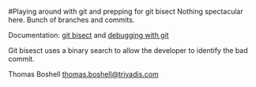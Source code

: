 #Playing around with git and prepping for git bisect
Nothing spectacular here.  Bunch of branches and commits.

Documentation:  [git bisect](https://git-scm.com/docs/git-bisect) and [debugging with git](https://git-scm.com/book/en/v2/Git-Tools-Debugging-with-Git)

Git bisesct uses a binary search to allow the developer to identify the bad commit.

Thomas Boshell
thomas.boshell@trivadis.com
